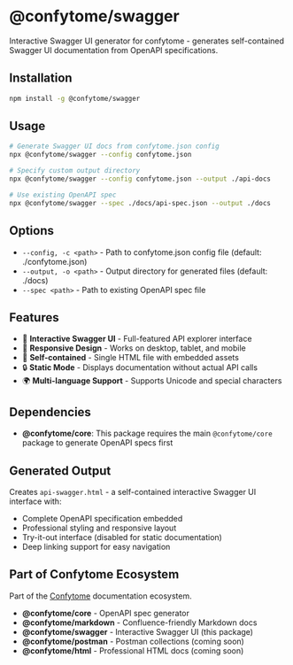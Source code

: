 # @confytome/swagger

Interactive Swagger UI generator for confytome - generates self-contained Swagger UI documentation from OpenAPI specifications.

## Installation

```bash
npm install -g @confytome/swagger
```

## Usage

```bash
# Generate Swagger UI docs from confytome.json config
npx @confytome/swagger --config confytome.json

# Specify custom output directory
npx @confytome/swagger --config confytome.json --output ./api-docs

# Use existing OpenAPI spec
npx @confytome/swagger --spec ./docs/api-spec.json --output ./docs
```

## Options

- `--config, -c <path>` - Path to confytome.json config file (default: ./confytome.json)
- `--output, -o <path>` - Output directory for generated files (default: ./docs)
- `--spec <path>` - Path to existing OpenAPI spec file

## Features

- 🎨 **Interactive Swagger UI** - Full-featured API explorer interface
- 📱 **Responsive Design** - Works on desktop, tablet, and mobile
- 🎯 **Self-contained** - Single HTML file with embedded assets
- 🔒 **Static Mode** - Displays documentation without actual API calls
- 🌍 **Multi-language Support** - Supports Unicode and special characters

## Dependencies

- **@confytome/core**: This package requires the main `@confytome/core` package to generate OpenAPI specs first

## Generated Output

Creates `api-swagger.html` - a self-contained interactive Swagger UI interface with:
- Complete OpenAPI specification embedded
- Professional styling and responsive layout
- Try-it-out interface (disabled for static documentation)
- Deep linking support for easy navigation

## Part of Confytome Ecosystem

Part of the [Confytome](https://github.com/n-ae/confytome) documentation ecosystem.

- **@confytome/core** - OpenAPI spec generator
- **@confytome/markdown** - Confluence-friendly Markdown docs
- **@confytome/swagger** - Interactive Swagger UI (this package)
- **@confytome/postman** - Postman collections (coming soon)
- **@confytome/html** - Professional HTML docs (coming soon)
